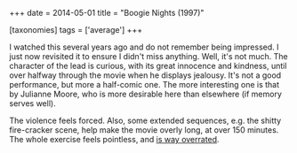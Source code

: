 +++
date = 2014-05-01
title = "Boogie Nights (1997)"

[taxonomies]
tags = ['average']
+++

I watched this several years ago and do not remember being impressed. I
just now revisited it to ensure I didn\'t miss anything. Well, it\'s not
much. The character of the lead is curious, with its great innocence and
kindness, until over halfway through the movie when he displays
jealousy. It\'s not a good performance, but more a half-comic one. The
more interesting one is that by Julianne Moore, who is more desirable
here than elsewhere (if memory serves well).

The violence feels forced. Also, some extended sequences, e.g. the
shitty fire-cracker scene, help make the movie overly long, at over 150
minutes. The whole exercise feels pointless, and [is way overrated].

  [is way overrated]: http://en.wikipedia.org/wiki/Boogie_Nights#Release_and_reception
